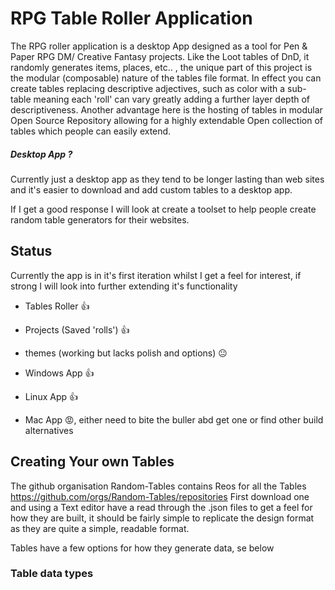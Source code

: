 # RPG Table Roller Application

The RPG roller application is a desktop App designed as a tool for Pen & Paper RPG DM/ Creative Fantasy projects.
Like the Loot tables of DnD, it randomly generates items, places, etc.. , the unique part of this project is the modular (composable) nature of the tables file format.
In effect you can create tables replacing descriptive adjectives, such as color with a sub-table meaning each 'roll' can vary greatly adding a further layer depth of descriptiveness.
Another advantage here is the hosting of tables in modular Open Source Repository allowing for a highly extendable Open collection of tables which people can easily extend.

##### Desktop App ?

Currently just a desktop app as they tend to be longer lasting than web sites and it's easier to download and add custom tables to a desktop app.

If I get a good response I will look at create a toolset to help people create random table generators for their websites.

## Status

Currently the app is in it's first iteration whilst I get a feel for interest, if strong I will look into further extending it's functionality

- Tables Roller 👍
- Projects (Saved 'rolls') 👍
- themes (working but lacks polish and options) 😐

- Windows App 👍
- Linux App 👍
- Mac App 😡, either need to bite the buller abd get one or find other build alternatives


## Creating Your own Tables

The github organisation Random-Tables contains Reos for all the Tables
https://github.com/orgs/Random-Tables/repositories
First download one and using a Text editor have a read through the .json files to get a feel for how they are built, it should be fairly simple to replicate the design format as they are quite a simple, readable format.

Tables have a few options for how they generate data, se below

### Table data types 

